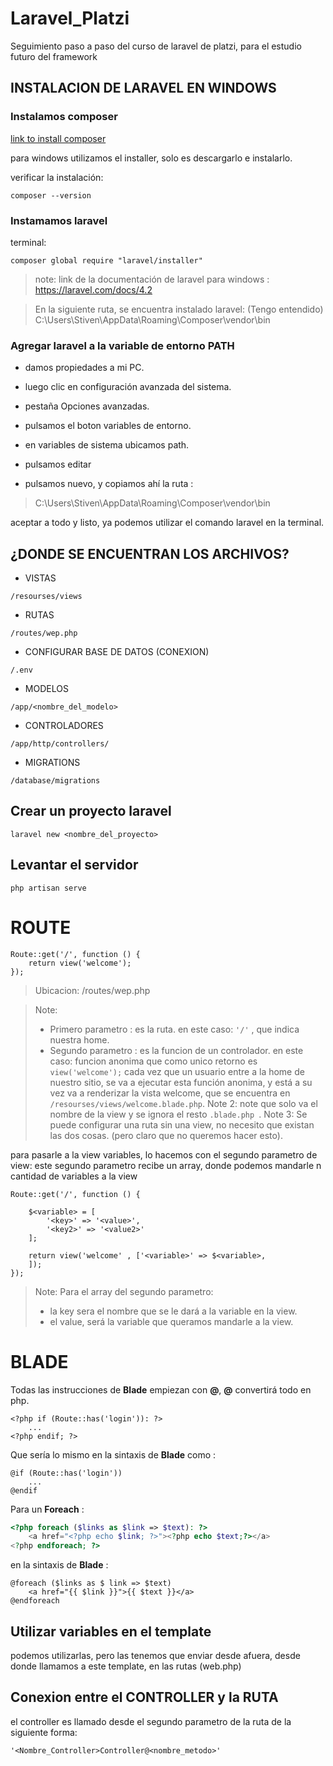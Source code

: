 # Laravel_Platzi
Seguimiento paso a paso del curso de laravel de platzi, para el estudio futuro del framework

## INSTALACION DE LARAVEL EN WINDOWS
### Instalamos composer

[link to install composer](https://getcomposer.org/doc/00-intro.md)

para windows utilizamos el installer, solo es descargarlo e instalarlo.

verificar la instalación:

```
composer --version
```

### Instamamos laravel

terminal:
```
composer global require "laravel/installer"
```
> note: link de la documentación de laravel para windows : https://laravel.com/docs/4.2

> En la siguiente ruta, se encuentra instalado laravel: (Tengo entendido) C:\Users\Stiven\AppData\Roaming\Composer\vendor\bin

### Agregar laravel a la variable de entorno PATH
- damos propiedades a mi PC.

- luego clic en configuración avanzada del sistema.

- pestaña Opciones avanzadas.

- pulsamos el boton variables de entorno.

- en variables de sistema ubicamos path.

- pulsamos editar

- pulsamos nuevo, y copiamos ahí la ruta :

>C:\Users\Stiven\AppData\Roaming\Composer\vendor\bin

aceptar a todo y listo, ya podemos utilizar el comando laravel en la terminal.

## ¿DONDE SE ENCUENTRAN LOS ARCHIVOS?

- VISTAS
```
/resourses/views
```
- RUTAS
```
/routes/wep.php
```
- CONFIGURAR BASE DE DATOS (CONEXION)
```
/.env
```
- MODELOS
```
/app/<nombre_del_modelo>
```
- CONTROLADORES
```
/app/http/controllers/
```
- MIGRATIONS
```
/database/migrations
```


## Crear un proyecto laravel

```
laravel new <nombre_del_proyecto>
```
## Levantar el servidor

```
php artisan serve
```

# ROUTE
```
Route::get('/', function () {
    return view('welcome');
});
```
> Ubicacion: /routes/wep.php


> Note: 
> - Primero parametro : es la ruta. en este caso: ``` '/' ``` , que indica nuestra home. 
> -  Segundo parametro : es la funcion de un controlador. en este caso: funcion anonima que como unico retorno es ``` view('welcome'); ``` cada vez que un usuario entre a la home de nuestro sitio, se va a ejecutar esta función anonima, y está a su vez va a renderizar la vista welcome, que se encuentra en ``` /resourses/views/welcome.blade.php ```. 
> Note 2:
> note que solo va el nombre de la view y se ignora el resto ```.blade.php ```.
> Note 3:
> Se puede configurar una ruta sin una view, no necesito que existan las dos cosas. (pero claro que no queremos hacer esto).

para pasarle a la view variables, lo hacemos con el segundo parametro de view: este segundo parametro recibe un array, donde podemos mandarle n cantidad de variables a la view
```
Route::get('/', function () {

	$<variable> = [
		'<key>' => '<value>',
		'<key2>' => '<value2>'
	];

    return view('welcome' , ['<variable>' => $<variable>,
    ]);
});
```
> Note: Para el array del segundo parametro:
> - la key sera el nombre que se le dará a la variable en la view.
> - el value, será la variable que queramos mandarle a la view.


# BLADE

Todas las instrucciones de **Blade** empiezan con **@**, 
**@** convertirá todo en php.

```
<?php if (Route::has('login')): ?>
	...
<?php endif; ?>
```
Que sería lo mismo en la sintaxis de **Blade** como :

```
@if (Route::has('login'))
	...
@endif
```

Para un **Foreach** :
```php
<?php foreach ($links as $link => $text): ?>
	<a href="<?php echo $link; ?>"><?php echo $text;?></a>
<?php endforeach; ?>
```
en la sintaxis de **Blade** :
```
@foreach ($links as $ link => $text)
	<a href="{{ $link }}">{{ $text }}</a>
@endforeach
```
## Utilizar variables en el template
podemos utilizarlas, pero las tenemos que enviar desde afuera, desde donde llamamos a este template, en las rutas (web.php)

## Conexion entre el CONTROLLER y la RUTA

el controller es llamado desde el segundo parametro de la ruta de la siguiente forma:

```
'<Nombre_Controller>Controller@<nombre_metodo>'
```